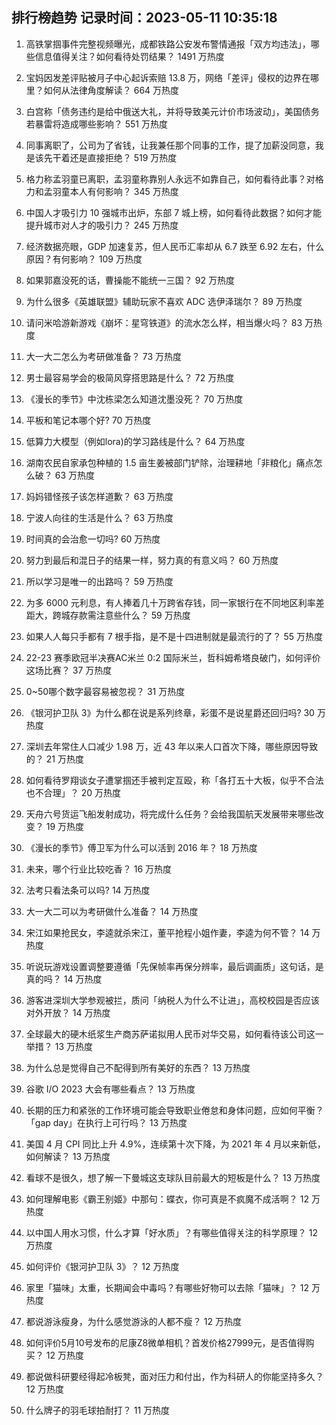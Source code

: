 
## 排行榜趋势 记录时间：2023-05-11 10:35:18
  
  1. 高铁掌掴事件完整视频曝光，成都铁路公安发布警情通报「双方均违法」，哪些信息值得关注？如何看待处罚结果？ 1491 万热度
    
  2. 宝妈因发差评贴被月子中心起诉索赔 13.8 万，网络「差评」侵权的边界在哪里？如何从法律角度解读？ 664 万热度
    
  3. 白宫称「债务违约是给中俄送大礼，并将导致美元计价市场波动」，美国债务若暴雷将造成哪些影响？ 551 万热度
    
  4. 同事离职了，公司为了省钱，让我兼任那个同事的工作，提了加薪没同意，我是该先干着还是直接拒绝？ 519 万热度
    
  5. 格力称孟羽童已离职，孟羽童称靠别人永远不如靠自己，如何看待此事？对格力和孟羽童本人有何影响？ 345 万热度
    
  6. 中国人才吸引力 10 强城市出炉，东部 7 城上榜，如何看待此数据？如何才能提升城市对人才的吸引力？ 245 万热度
    
  7. 经济数据亮眼，GDP 加速复苏，但人民币汇率却从 6.7 跌至 6.92 左右，什么原因？有何影响？ 109 万热度
    
  8. 如果郭嘉没死的话，曹操能不能统一三国？ 92 万热度
    
  9. 为什么很多《英雄联盟》辅助玩家不喜欢 ADC 选伊泽瑞尔？ 89 万热度
    
  10. 请问米哈游新游戏《崩坏：星穹铁道》的流水怎么样，相当爆火吗？ 83 万热度
    
  11. 大一大二怎么为考研做准备？ 73 万热度
    
  12. 男士最容易学会的极简风穿搭思路是什么？ 72 万热度
    
  13. 《漫长的季节》中沈栋梁怎么知道沈墨没死？ 70 万热度
    
  14. 平板和笔记本哪个好? 70 万热度
    
  15. 低算力大模型（例如lora)的学习路线是什么？ 64 万热度
    
  16. 湖南农民自家承包种植的 1.5 亩生姜被部门铲除，治理耕地「非粮化」痛点怎么破？ 63 万热度
    
  17. 妈妈错怪孩子该怎样道歉？ 63 万热度
    
  18. 宁波人向往的生活是什么？ 63 万热度
    
  19. 时间真的会治愈一切吗? 60 万热度
    
  20. 努力到最后和混日子的结果一样，努力真的有意义吗？ 60 万热度
    
  21. 所以学习是唯一的出路吗？ 59 万热度
    
  22. 为多 6000 元利息，有人捧着几十万跨省存钱，同一家银行在不同地区利率差距大，跨城存款需注意些什么？ 59 万热度
    
  23. 如果人人每只手都有 7 根手指，是不是十四进制就是最流行的了？ 55 万热度
    
  24. 22-23 赛季欧冠半决赛AC米兰 0:2 国际米兰，哲科姆希塔良破门，如何评价这场比赛？ 37 万热度
    
  25. 0~50哪个数字最容易被忽视？ 31 万热度
    
  26. 《银河护卫队 3》为什么都在说是系列终章，彩蛋不是说星爵还回归吗? 30 万热度
    
  27. 深圳去年常住人口减少 1.98 万，近 43 年以来人口首次下降，哪些原因导致的？ 21 万热度
    
  28. 如何看待罗翔谈女子遭掌掴还手被判定互殴，称「各打五十大板，似乎不合法也不合理」？ 20 万热度
    
  29. 天舟六号货运飞船发射成功，将完成什么任务？会给我国航天发展带来哪些改变？ 19 万热度
    
  30. 《漫长的季节》傅卫军为什么可以活到 2016 年？ 18 万热度
    
  31. 未来，哪个行业比较吃香？ 16 万热度
    
  32. 法考只看法条可以吗? 14 万热度
    
  33. 大一大二可以为考研做什么准备？ 14 万热度
    
  34. 宋江如果抢民女，李逵就杀宋江，董平抢程小姐作妻，李逵为何不管？ 14 万热度
    
  35. 听说玩游戏设置调整要遵循「先保帧率再保分辨率，最后调画质」这句话，是真的吗？ 14 万热度
    
  36. 游客进深圳大学参观被拦，质问「纳税人为什么不让进」，高校校园是否应该对外开放？ 14 万热度
    
  37. 全球最大的硬木纸浆生产商苏萨诺拟用人民币对华交易，如何看待该公司这一举措？ 13 万热度
    
  38. 为什么总是觉得自己不配得到所有美好的东西？ 13 万热度
    
  39. 谷歌 I/O 2023 大会有哪些看点？ 13 万热度
    
  40. 长期的压力和紧张的工作环境可能会导致职业倦怠和身体问题，应如何平衡？「gap day」在执行上可行吗？ 13 万热度
    
  41. 美国 4 月 CPI 同比上升 4.9%，连续第十次下降，为 2021 年 4 月以来新低，如何解读？ 13 万热度
    
  42. 看球不是很久，想了解一下曼城这支球队目前最大的短板是什么？ 13 万热度
    
  43. 如何理解电影《霸王别姬》中那句：蝶衣，你可真是不疯魔不成活啊？ 12 万热度
    
  44. 以中国人用水习惯，什么才算「好水质」？有哪些值得关注的科学原理？ 12 万热度
    
  45. 如何评价《银河护卫队 3》？ 12 万热度
    
  46. 家里「猫味」太重，长期闻会中毒吗？有哪些好物可以去除「猫味」？ 12 万热度
    
  47. 都说游泳瘦身，为什么感觉游泳的人都不瘦？ 12 万热度
    
  48. 如何评价5月10号发布的尼康Z8微单相机？首发价格27999元，是否值得购买？ 12 万热度
    
  49. 都说做科研要经得起冷板凳，面对压力和付出，作为科研人的你能坚持多久？ 12 万热度
    
  50. 什么牌子的羽毛球拍耐打？ 11 万热度
    